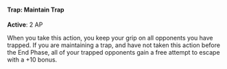 #### Trap: Maintain Trap
**Active**: 2 AP

When you take this action, you keep your grip on all opponents you have trapped. If you are maintaining a trap, and have not taken this action before the End Phase, all of your trapped opponents gain a free attempt to escape with a +10 bonus.